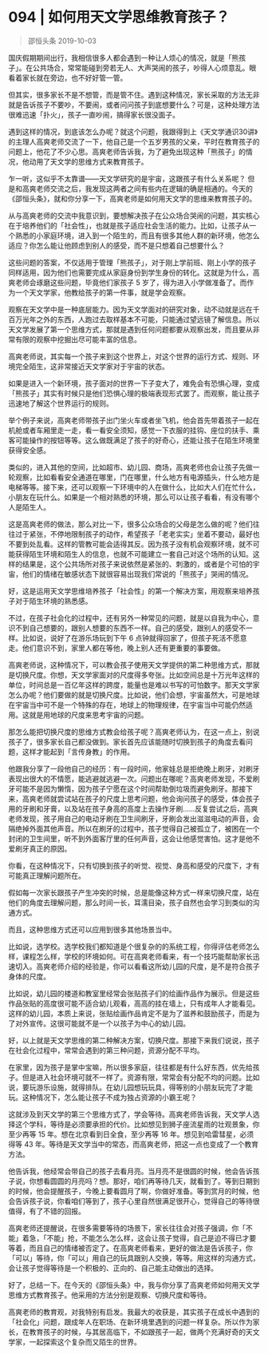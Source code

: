 
# 094 | 如何用天文学思维教育孩子？
> 邵恒头条
2019-10-03

国庆假期期间出行，我相信很多人都会遇到一种让人烦心的情况，就是「熊孩子」。在公共场合，常常能碰到旁若无人、大声哭闹的孩子，吵得人心烦意乱。眼看着家长就在旁边，也不好好管一管。

但其实，很多家长不是不想管，而是管不住。遇到这种情况，家长采取的方法无非就是告诉孩子不要吵，不要闹，或者问问孩子到底想要什么？可是，这种处理方法很难迅速「扑火」，孩子一直吵闹，搞得家长很没面子。

遇到这样的情况，到底该怎么办呢？就这个问题，我跟得到上《天文学通识30讲》的主理人高爽老师交流了一下，他自己是一个五岁男孩的父亲，平时在教育孩子的问题上，他花了不少心思。高爽老师告诉我，为了避免出现这种「熊孩子」的情况，他动用了天文学的思维方式来教育孩子。

乍一听，这似乎不太靠谱——天文学研究的是宇宙，这跟孩子有什么关系呢？ 但是和高爽老师交流之后，我发现这两者之间有些内在逻辑的确是相通的。今天的《邵恒头条》，就和你分享一下，高爽老师是如何用天文学的思维来教育孩子的。

从与高爽老师的交流中我意识到，要想解决孩子在公众场合哭闹的问题，其实核心在于培养他们的「社会性」，也就是孩子适应社会生活的能力。比如，让孩子从一个熟悉的小家庭环境，进入到一个陌生的，而且有很多其他人群的新环境，他怎么适应？你怎么能让他顾虑到别人的感受，而不是只想着自己想要什么？

这些问题的答案，不仅适用于管理「熊孩子」，对于刚上学前班、刚上小学的孩子同样适用，因为他们也需要完成从家庭身份到学生身份的转化。这就是为什么，高爽老师会琢磨这些问题，毕竟他们家孩子 5 岁了，得为进入小学做准备了。而作为一个天文学家，他教给孩子的第一件事，就是学会观察。

观察在天文学中是一种底层能力。因为天文学面对的研究对象，动不动就是远在千百万光年之外的东西，人跑过去取样基本不可能，只能通过望远镜了解信息。所以天文学发展了第一个思维方式，那就是遇到任何问题都要从观察出发，而且要从非常有限的观察中挖掘出尽可能丰富的信息。

高爽老师说，其实每一个孩子来到这个世界上，对这个世界的运行方式、规则、环境完全陌生，这非常接近天文学家对于宇宙的状态。

如果是进入一个新环境，孩子面对的世界一下子变大了，难免会有恐惧心理，变成「熊孩子」其实有时候只是他们恐惧心理的极端表现形式罢了。而观察，能让孩子迅速地了解这个世界运行的规则。

举个例子来说，高爽老师带孩子出门坐火车或者坐飞机，他会首先带着孩子一起在机舱或者车厢里走一走，看一看安全须知，感觉一下衣服的挂钩、座位的扶手、乘客可能操作的按钮等等。这么做既满足了孩子的好奇心，还能让孩子在陌生环境里获得安全感。

类似的，进入其他的空间，比如超市、幼儿园、商场，高爽老师也会让孩子先做一轮观察，比如看看安全通道在哪里，门在哪里，什么地方有电源插头，什么地方是电梯等等。接下来，还可以观察一下环境中的人在做什么，比如大人们在忙什么，小朋友在玩什么。如果是一个相对熟悉的环境，那么可以让孩子看看，有没有哪个人是陌生人。

这是高爽老师的做法，那么对比一下，很多公众场合的父母是怎么做的呢？他们往往过于紧张，不停地限制孩子的动作，希望孩子「老老实实」坐着不要动，最好也不要到处乱看。这样的管教可能会适得其反。因为孩子没有机会观察环境，就不可能获得陌生环境和陌生人的信息，也就不可能建立一套自己对这个场所的认知。这样的结果是，这个公共场所对孩子来说依然是紧张的、刺激的，或者是个可怕的宇宙，他们的情绪在敏感状态下就很容易出现我们常说的「熊孩子」哭闹的情况。

好，这是运用天文学思维培养孩子「社会性」的第一个解决方案，用观察来培养孩子对于陌生环境的熟悉感。

不过，在孩子社会化的过程中，还有另外一种常见的问题，就是以自我为中心，意识不到自己想要的，跟别人想要的东西不一样。自己的感受，跟别人的感受不一样。比如说，说好了在游乐场玩到下午 6 点钟就得回家了，但孩子死活不愿意走。他们意识不到，家里人都在等他，晚上别人还有更重要的事要做。

高爽老师说，这种情况下，可以教会孩子使用天文学提供的第二种思维方式，那就是切换尺度。你想，天文学家面对的尺度得多夸张。比如空间总是十万光年这样的单位，时间总是一百亿年这样的跨度，能量也是难以书写的可怕数字。那天文学家怎么办呢？他们要做的就是切换尺度。比如说，他们会想，宇宙虽然大，可是地球在宇宙当中可不是一个特殊的存在，地球上的物理规律，在宇宙当中可能仍然适用。这就是用地球的尺度来思考宇宙的问题。

那怎么能把切换尺度的思维方式教会给孩子呢？高爽老师认为，在这一点上，别说孩子了，很多家长自己都没做到。家长首先应该能随时切换到孩子的角度去看问题，这样才能起到「言传身教」的作用。

他跟我分享了一段他自己的经历：有一段时间，他家娃总是拒绝晚上刷牙，对刷牙表现出很大的不情愿，能逃避就逃避一次。问题出在哪呢？高爽老师发现，不爱刷牙可能不是因为懒惰，因为孩子宁愿在这个时间帮助倒垃圾而避免刷牙。那接下来，高爽老师就尝试站在孩子的尺度上思考问题，他会询问孩子的感受，体会孩子用的牙刷和牙膏，以及站在孩子身高的高度上去操作牙刷……反复尝试之后，高爽老师发现，孩子用自己的电动牙刷在卫生间刷牙，牙刷会发出滋滋电动的声音，会隔绝掉外面其他声音。所以在刷牙的过程中，孩子觉得自己被孤立了，被困在一个封闭的卫生间里，听不到外面客厅里的任何声音，这会让他感觉害怕。这才是他不爱刷牙真正的原因。

你看，在这种情况下，只有切换到孩子的听觉、视觉、身高和感受的尺度下，才有可能真正理解问题所在。

假如每一次家长跟孩子产生冲突的时候，总是能像这种方式一样来切换尺度，站在他们的角度去理解问题，那么时间一长，耳濡目染，孩子自然也会学习到类似的沟通方式。

而且，这种思维方式还可以应用到很多其他场景当中。

比如说，选学校。选学校我们都知道是个很复杂的的系统工程，你得评估老师怎么样，课程怎么样，学校的环境如何。可在高爽老师看来，有一个技巧能帮助家长迅速切入。高爽老师介绍的经验是，你可以看看这所幼儿园的尺度，是不是符合孩子身体的尺度。

比如说，幼儿园的楼道和教室里经常会张贴孩子们的绘画作品作为展示。但是这些作品张贴的高度很可能不适合幼儿观看，高高的挂在墙上，只有成年人才能看见。这样的幼儿园，本质上来说，张贴绘画作品肯定不是为了滋养和鼓励孩子，而是为了对外宣传。这很可能就不是一个以孩子为中心的幼儿园。

好，以上就是天文学思维的第二种解决方案，切换尺度。那接下来我们说说，孩子在社会化过程中，常常会遇到的第三种问题，资源分配不平均。

在家里，因为孩子是掌中宝嘛，所以很多家庭，往往都是有什么好东西，优先给孩子。但是进入社会环境可就不一样了。资源有限，常常会有分配不均的问题。比如说，要玩游乐设施，就得排队。在幼儿园想玩玩具，得等别的小朋友玩完了才能玩。这种情况下，怎么能让孩子不成为独占资源的小霸王呢？

这就涉及到天文学的第三个思维方式了，学会等待。高爽老师告诉我，天文学人选择这个学科，等待是必须要承担的代价。比如想见到狮子座流星雨的壮观景象，你至少再等 15 年。想在北京看到日全食，至少再等 16 年。想见到哈雷彗星，必须得等 43 年。等待是天文学当中的常态，而高爽老师，把这一点也变成了一个教育方法。

他告诉我，他经常会带自己的孩子去看月亮。当月亮不是很圆的时候，他会告诉孩子说，你想看圆圆的月亮吗？想。那好，咱们再等待几天，就看到了。等到日期到的时候，他会提醒孩子，今晚上要看圆月了啊，你做好准备。等到赏月的时候，他会告诉孩子说，你看咱们等到了，孩子心里自然很满足很开心，觉得自己的等待很值得，有了不错的回报。

高爽老师还提醒说，在很多需要等待的场景下，家长往往会对孩子强调，你「不能」着急，「不能」抢，不能怎么怎么样，这会让孩子觉得，自己是迫不得已才要等着，而且自己的情绪被否定了。在高爽老师看来，更好的做法是告诉孩子，你「可以」等待，你「可以」用自己的玩具跟别人交换，等等。用这样的沟通方式，会让孩子觉得等待是一个积极的、正向的、自己能主动做出的选择。

好了，总结一下。在今天的《邵恒头条》中，我与你分享了高爽老师如何用天文学思维方式教育孩子。他采用的方法分别是观察、切换尺度和等待。

高爽老师的教育观，对我特别有启发。我最大的收获是，其实孩子在成长中遇到的「社会化」问题，跟成年人在职场、在新环境里遇到的问题一样复杂。所以作为家长，在教育孩子的时候，与其居高临下，不如跟孩子一起，做两个充满好奇的天文学家，一起探索这个复杂而又陌生的世界。
